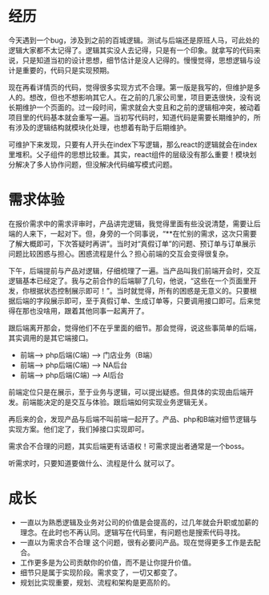 # 经历
今天遇到一个bug，涉及到之前的百城逻辑。测试与后端还是原班人马，可此处的逻辑大家都不太记得了。逻辑其实没人去记得，只是有一个印象。就拿写的代码来说，只是知道当初的设计思想，细节估计是没人记得的。慢慢觉得，思想逻辑与设计是重要的，代码只是实现预期。

现在再看详情页的代码，觉得很多实现方式不合理。第一版是我写的，但维护是多人的。想改，但也不想影响其它人。在之前的几家公司里，项目更迭很快，没有说长期维护一个页面的。过一段时间，需求就会大变且和之前的逻辑相冲突，被动着项目里的代码基本就会重写一遍。当初写代码时，知道代码是需要长期维护的，所有涉及的逻辑结构就模块化处理，也想着有助于后期维护。

可维护下来发现，只要有人开头在index下写逻辑，那么react的逻辑就会在index里堆积。父子组件的思想比较重。其实，react组件的层级没有那么重要！模块划分解决了多人协作问题，但没解决代码编写模式问题。

# 需求体验
在报价需求中的需求评审时，产品讲完逻辑，我觉得里面有些没说清楚，需要让后端的人来下，一起对下。但，身旁的一个同事说，“**在忙别的需求，这次只需要了解大概即可，下次答疑时再讲”。当时对“真假订单”的问题、预订单与订单展示问题比较困惑与担心。困惑流程是什么？担心前端的交互会变得很复杂。

下午，后端提前与产品对逻辑，仔细梳理了一遍。当产品叫我们前端开会时，交互逻辑基本已经定了。我与之前合作的后端聊了几句，他说，“这些在一个页面里开发，你根据状态控制展示即可！”。当时就觉得，所有的困惑是无意义的。只要根据后端的字段展示即可，至于真假订单、生成订单等，只要调用接口即可。后来觉得在那也没啥用，跟着其他同事一起离开了。

跟后端离开那会，觉得他们不在乎里面的细节。那会觉得，说这些事简单的后端，其实调用的是其它端接口。
* 前端——> php后端(C端) ——> 门店业务（B端）
* 前端——> php后端(C端) ——> NA后台
* 前端——> php后端(C端) ——> AI后台

前端定位只是在展示，至于业务与逻辑，可以提出疑惑。但具体的实现由后端开发。前端能决定的是交互与体验。跟后端如何实现业务逻辑无关。

再后来的会，发现产品与后端不叫前端一起开了。产品、php和B端对细节逻辑与实现方案。他们定了，我们掉接口实现即可。

需求合不合理的问题，其实后端更有话语权！可需求提出者通常是一个boss。

听需求时，只要知道要做什么、流程是什么 就可以了。
    
# 成长
  * 一直以为熟悉逻辑及业务对公司的价值是会提高的，过几年就会升职或加薪的理念。在此时也不再认同。逻辑写在代码里，有问题也是搜索代码寻找。
  * 一直以为需求合不合理 这个问题，很有必要问产品。现在觉得更多工作是去配合。
  * 工作更多是为公司贡献你的价值，而不是让你提升价值。
  * 细节只是属于实现阶段。需求变了，一切又都变了。
  * 规划比实现重要，规划、流程和架构是更高阶的。